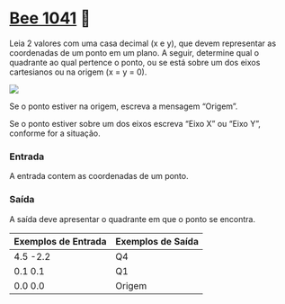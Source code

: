 # <a href="https://www.beecrowd.com.br/judge/pt/problems/view/1041"> Bee 1041</a> 🐝

Leia 2 valores com uma casa decimal (x e y), que devem representar as coordenadas de um ponto em um plano. A seguir, determine qual o quadrante ao qual pertence o ponto, ou se está sobre um dos eixos cartesianos ou na origem (x = y = 0).

<img src='https://resources.beecrowd.com.br/gallery/images/problems/UOJ_1041.png'>

Se o ponto estiver na origem, escreva a mensagem “Origem”.

Se o ponto estiver sobre um dos eixos escreva “Eixo X” ou “Eixo Y”, conforme for a situação.


### Entrada
A entrada contem as coordenadas de um ponto.

### Saída
A saída deve apresentar o quadrante em que o ponto se encontra.


| Exemplos de Entrada | Exemplos de Saída|
|---| ---|
| 4.5 -2.2| Q4|
|0.1 0.1| Q1|
|0.0 0.0| Origem|

